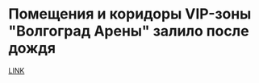 # Помещения и коридоры VIP-зоны "Волгоград Арены" залило после дождя



[LINK](https://varlamov.ru/3012182.html)